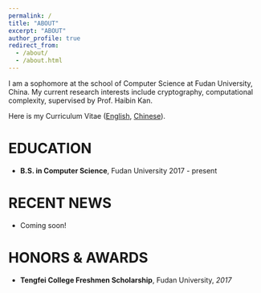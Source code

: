 ```yaml
---
permalink: /
title: "ABOUT"
excerpt: "ABOUT"
author_profile: true
redirect_from: 
  - /about/
  - /about.html
---
```


I am a sophomore at the school of Computer Science at Fudan University, China. My current research interests include cryptography, computational complexity, supervised by <a style="text-decoration:none;" href="http://www.cs.fudan.edu.cn/?page_id=19343">Prof. Haibin Kan</a>.

Here is my Curriculum Vitae ([English](), [Chinese]()).

EDUCATION
======
-   **B.S. in Computer Science**, <a style="text-decoration:none;" href="http://www.cs.fudan.edu.cn/">Fudan University</a> 2017 - present

RECENT NEWS
======
-   Coming soon!

HONORS & AWARDS
======
-   **Tengfei College Freshmen Scholarship**, Fudan University, *2017*

